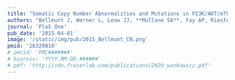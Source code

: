 ```yaml
---
title: "Somatic Copy Number Abnormalities and Mutations in PI3K/AKT/mTOR Pathway Have Prognostic Significance for Overall Survival in Platinum Treated Locally Advanced or Metastatic Urothelial Tumors."
authors: "Bellmunt J, Werner L, Leow JJ, **Mullane SA**, Fay AP, Riester M, Van Hummelen P, Taplin ME, Choueiri TK, Van Allen E, Rosenberg, J."
journal: 'PloS One'
pub_date: '2015-04-01'
image: '/static/img/pub/2015_Bellmunt_CN.png'
pmid: '26320810'
# pmcid: 'PMC#######'
# biorxiv: 'YYYY.MM.DD.######'
# pdf: 'http://cdn.fraserlab.com/publications/2020_wankowicz.pdf'
---
```

